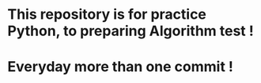 # This repository is for practice Python, to preparing Algorithm test ! 

# Everyday more than one commit ! 